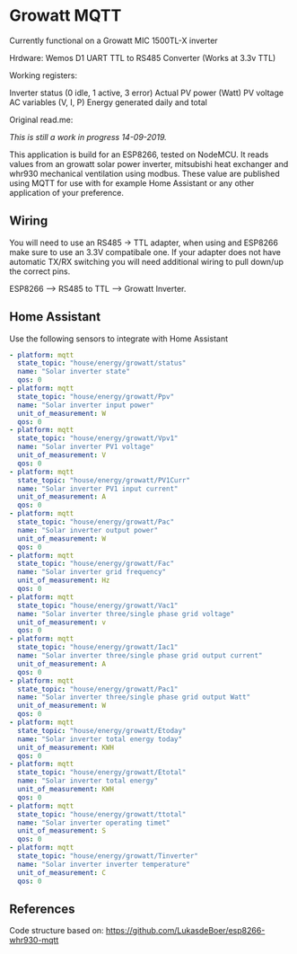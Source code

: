 # Growatt MQTT
Currently functional on a Growatt MIC 1500TL-X inverter 

Hrdware:
Wemos D1 
UART TTL to RS485 Converter (Works at 3.3v TTL)

Working registers:

Inverter status (0 idle, 1 active, 3 error)
Actual PV power (Watt) 
PV voltage 
AC variables (V, I, P) 
Energy generated daily and total

Original read.me:

_This is still a work in progress 14-09-2019._

This application is build for an ESP8266, tested on NodeMCU.
It reads values from an growatt solar power inverter, mitsubishi heat exchanger and whr930 mechanical ventilation using modbus. These value are published using MQTT for use with for example Home Assistant or any other application of your preference.

## Wiring

You will need to use an RS485 -> TTL adapter, when using and ESP8266 make sure to use an 3.3V compatibale one. If your adapter does not have automatic TX/RX switching you will need additional wiring to pull down/up the correct pins.

ESP8266 --> RS485 to TTL --> Growatt Inverter.

## Home Assistant
Use the following sensors to integrate with Home Assistant
``` YAML
- platform: mqtt
  state_topic: "house/energy/growatt/status"
  name: "Solar inverter state"
  qos: 0
- platform: mqtt
  state_topic: "house/energy/growatt/Ppv"
  name: "Solar inverter input power"
  unit_of_measurement: W
  qos: 0
- platform: mqtt
  state_topic: "house/energy/growatt/Vpv1"
  name: "Solar inverter PV1 voltage"
  unit_of_measurement: V
  qos: 0
- platform: mqtt
  state_topic: "house/energy/growatt/PV1Curr"
  name: "Solar inverter PV1 input current"
  unit_of_measurement: A
  qos: 0
- platform: mqtt
  state_topic: "house/energy/growatt/Pac"
  name: "Solar inverter output power"
  unit_of_measurement: W
  qos: 0
- platform: mqtt
  state_topic: "house/energy/growatt/Fac"
  name: "Solar inverter grid frequency"
  unit_of_measurement: Hz
  qos: 0
- platform: mqtt
  state_topic: "house/energy/growatt/Vac1"
  name: "Solar inverter three/single phase grid voltage"
  unit_of_measurement: v
  qos: 0
- platform: mqtt
  state_topic: "house/energy/growatt/Iac1"
  name: "Solar inverter three/single phase grid output current"
  unit_of_measurement: A
  qos: 0
- platform: mqtt
  state_topic: "house/energy/growatt/Pac1"
  name: "Solar inverter three/single phase grid output Watt"
  unit_of_measurement: W
  qos: 0
- platform: mqtt
  state_topic: "house/energy/growatt/Etoday"
  name: "Solar inverter total energy today"
  unit_of_measurement: KWH
  qos: 0
- platform: mqtt
  state_topic: "house/energy/growatt/Etotal"
  name: "Solar inverter total energy"
  unit_of_measurement: KWH
  qos: 0
- platform: mqtt
  state_topic: "house/energy/growatt/ttotal"
  name: "Solar inverter operating timet"
  unit_of_measurement: S
  qos: 0
- platform: mqtt
  state_topic: "house/energy/growatt/Tinverter"
  name: "Solar inverter inverter temperature"
  unit_of_measurement: C
  qos: 0
```

## References
Code structure based on: https://github.com/LukasdeBoer/esp8266-whr930-mqtt
